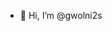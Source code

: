 - 👋 Hi, I’m @gwolni2s

<!---
gwolni2s/gwolni2s is a ✨ special ✨ repository because its `README.md` (this file) appears on your GitHub profile.
You can click the Preview link to take a look at your changes.
--->
